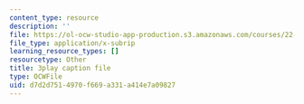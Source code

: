 ```yaml
---
content_type: resource
description: ''
file: https://ol-ocw-studio-app-production.s3.amazonaws.com/courses/22-01-introduction-to-nuclear-engineering-and-ionizing-radiation-fall-2016/d7d2d7514970f669a331a414e7a09827_SgM2wxELF4U.srt
file_type: application/x-subrip
learning_resource_types: []
resourcetype: Other
title: 3play caption file
type: OCWFile
uid: d7d2d751-4970-f669-a331-a414e7a09827
---
```

